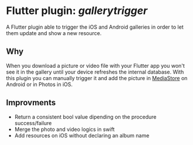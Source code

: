 # Flutter plugin: _gallerytrigger_
A Flutter plugin able to trigger the iOS and Android galleries in order to let them update and show a new resource.

## Why
When you download a picture or video file with your Flutter app you won't see it in the gallery until your device refreshes the internal database.
With this plugin you can manually trigger it and add the picture in [MediaStore](https://developer.android.com/reference/android/provider/MediaStore) on Android or in Photos in iOS.

## Improvments
- Return a consistent bool value dipending on the procedure success/failure
- Merge the photo and video logics in swift
- Add resources on iOS without declaring an album name
